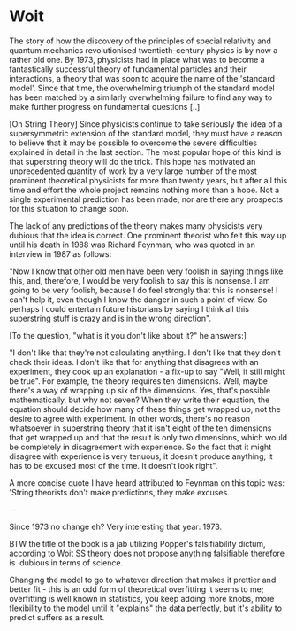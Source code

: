 # Woit

The story of how the discovery of the principles of special relativity and quantum mechanics revolutionised twentieth-century physics is by now a rather old one. By 1973, physicists had in place what was to become a fantastically successful theory of fundamental particles and their interactions, a theory that was soon to acquire the name of the 'standard model'. Since that time, the overwhelming triumph of the standard model has been matched by a similarly overwhelming failure to find any way to make further progress on fundamental questions [..]

[On String Theory] Since physicists continue to take seriously the idea of a supersymmetric extension of the standard model, they must have a reason to believe that it may be possible to overcome the severe difficulties explained in detail in the last section. The most popular hope of this kind is that superstring theory will do the trick. This hope has motivated an unprecedented quantity of work by a very large number of the most prominent theoretical physicists for more than twenty years, but after all this time and effort the whole project remains nothing more than a hope. Not a single experimental prediction has been made, nor are there any prospects for this situation to change soon.

The lack of any predictions of the theory makes many physicists very dubious that the idea is correct. One prominent theorist who felt this way up until his death in 1988 was Richard Feynman, who was quoted in an interview in 1987 as follows:

"Now I know that other old men have been very foolish in saying things like this, and, therefore, I would be very foolish to say this is nonsense. I am going to be very foolish, because I do feel strongly that this is nonsense! I can't help it, even though I know the danger in such a point of view. So perhaps I could entertain future historians by saying I think all this superstring stuff is crazy and is in the wrong direction".

[To the question, "what is it you don't like about it?" he answers:]

"I don't like that they're not calculating anything. I don't like that they don't check their ideas. I don't like that for anything that disagrees with an experiment, they cook up an explanation - a fix-up to say "Well, it still might be true". For example, the theory requires ten dimensions. Well, maybe there's a way of wrapping up six of the dimensions. Yes, that's possible mathematically, but why not seven? When they write their equation, the equation should decide how many of these things get wrapped up, not the desire to agree with experiment. In other words, there's no reason whatsoever in superstring theory that it isn't eight of the ten dimensions that get wrapped up and that the
result is only two dimensions, which would be completely in disagreement with experience. So the fact that it might disagree with experience is very tenuous, it doesn't produce anything; it has to be excused most of the time. It doesn't look right". 

A more concise quote I have heard attributed to Feynman on this topic was: 'String theorists don't make predictions, they make excuses.

--

Since 1973 no change eh? Very interesting that year: 1973. 

BTW the title of the book is a jab utilizing Popper's falsifiability dictum, according to Woit SS theory does not propose anything falsifiable therefore is  dubious in terms of science. 

Changing the model to go to whatever direction that makes it prettier and better fit - this is an odd form of theoretical overfitting it seems to me; overfitting is well known in statistics, you keep adding more knobs, more flexibility to the model until it "explains" the data perfectly, but it's ability to predict suffers as a result. 











